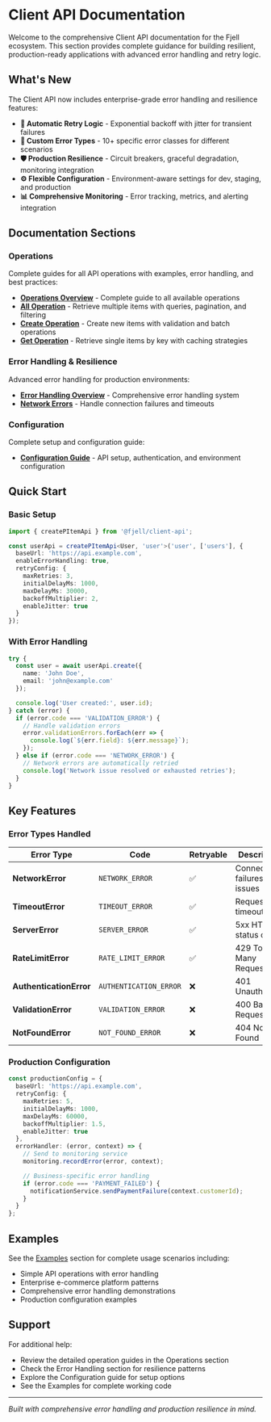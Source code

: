 # Client API Documentation

Welcome to the comprehensive Client API documentation for the Fjell ecosystem. This section provides complete guidance for building resilient, production-ready applications with advanced error handling and retry logic.

## What's New

The Client API now includes enterprise-grade error handling and resilience features:

- **🔄 Automatic Retry Logic** - Exponential backoff with jitter for transient failures
- **🎯 Custom Error Types** - 10+ specific error classes for different scenarios
- **🛡️ Production Resilience** - Circuit breakers, graceful degradation, monitoring integration
- **⚙️ Flexible Configuration** - Environment-aware settings for dev, staging, and production
- **📊 Comprehensive Monitoring** - Error tracking, metrics, and alerting integration

## Documentation Sections

### Operations
Complete guides for all API operations with examples, error handling, and best practices:

- **[Operations Overview](./operations/README.md)** - Complete guide to all available operations
- **[All Operation](./operations/all.md)** - Retrieve multiple items with queries, pagination, and filtering
- **[Create Operation](./operations/create.md)** - Create new items with validation and batch operations
- **[Get Operation](./operations/get.md)** - Retrieve single items by key with caching strategies

### Error Handling & Resilience
Advanced error handling for production environments:

- **[Error Handling Overview](./error-handling/README.md)** - Comprehensive error handling system
- **[Network Errors](./error-handling/network-errors.md)** - Handle connection failures and timeouts

### Configuration
Complete setup and configuration guide:

- **[Configuration Guide](./configuration.md)** - API setup, authentication, and environment configuration

## Quick Start

### Basic Setup

```typescript
import { createPItemApi } from '@fjell/client-api';

const userApi = createPItemApi<User, 'user'>('user', ['users'], {
  baseUrl: 'https://api.example.com',
  enableErrorHandling: true,
  retryConfig: {
    maxRetries: 3,
    initialDelayMs: 1000,
    maxDelayMs: 30000,
    backoffMultiplier: 2,
    enableJitter: true
  }
});
```

### With Error Handling

```typescript
try {
  const user = await userApi.create({
    name: 'John Doe',
    email: 'john@example.com'
  });

  console.log('User created:', user.id);
} catch (error) {
  if (error.code === 'VALIDATION_ERROR') {
    // Handle validation errors
    error.validationErrors.forEach(err => {
      console.log(`${err.field}: ${err.message}`);
    });
  } else if (error.code === 'NETWORK_ERROR') {
    // Network errors are automatically retried
    console.log('Network issue resolved or exhausted retries');
  }
}
```

## Key Features

### Error Types Handled

| Error Type | Code | Retryable | Description |
|------------|------|-----------|-------------|
| **NetworkError** | `NETWORK_ERROR` | ✅ | Connection failures, DNS issues |
| **TimeoutError** | `TIMEOUT_ERROR` | ✅ | Request timeouts |
| **ServerError** | `SERVER_ERROR` | ✅ | 5xx HTTP status codes |
| **RateLimitError** | `RATE_LIMIT_ERROR` | ✅ | 429 Too Many Requests |
| **AuthenticationError** | `AUTHENTICATION_ERROR` | ❌ | 401 Unauthorized |
| **ValidationError** | `VALIDATION_ERROR` | ❌ | 400 Bad Request |
| **NotFoundError** | `NOT_FOUND_ERROR` | ❌ | 404 Not Found |

### Production Configuration

```typescript
const productionConfig = {
  baseUrl: 'https://api.example.com',
  retryConfig: {
    maxRetries: 5,
    initialDelayMs: 1000,
    maxDelayMs: 60000,
    backoffMultiplier: 1.5,
    enableJitter: true
  },
  errorHandler: (error, context) => {
    // Send to monitoring service
    monitoring.recordError(error, context);

    // Business-specific error handling
    if (error.code === 'PAYMENT_FAILED') {
      notificationService.sendPaymentFailure(context.customerId);
    }
  }
};
```

## Examples

See the [Examples](../examples-README.md) section for complete usage scenarios including:

- Simple API operations with error handling
- Enterprise e-commerce platform patterns
- Comprehensive error handling demonstrations
- Production configuration examples

## Support

For additional help:

- Review the detailed operation guides in the Operations section
- Check the Error Handling section for resilience patterns
- Explore the Configuration guide for setup options
- See the Examples for complete working code

---

*Built with comprehensive error handling and production resilience in mind.*
